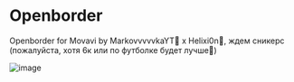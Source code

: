 # Openborder
Openborder for Movavi by MarkovvvvvkaYT🥕 x Helixi0n👾, ждем сникерс (пожалуйста, хотя 6к или по футболке будет лучше🥺)

![image](https://github.com/user-attachments/assets/55ef0cf7-c72f-4af7-aff7-d1153733a383)
